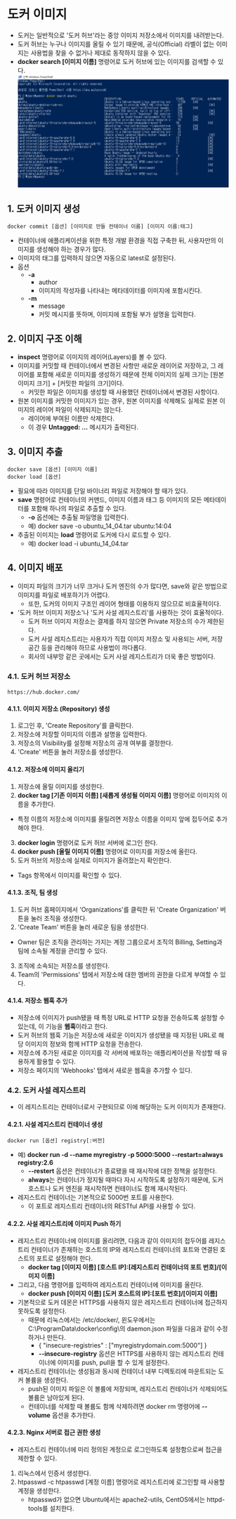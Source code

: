 # 도커 이미지
- 도커는 일반적으로 '도커 허브'라는 중앙 이미지 저장소에서 이미지를 내려받는다.
- 도커 허브는 누구나 이미지를 올릴 수 있기 때문에, 공식(Official) 라벨이 없는 이미지는 사용법을 찾을 수 없거나 제대로 동작하지 않을 수 있다.
- **docker search [이미지 이름]** 명령어로 도커 허브에 있는 이미지를 검색할 수 있다.
![](images/우분투검색.png)

## 1. 도커 이미지 생성
    docker commit [옵션] [이미지로 만들 컨테이너 이름] [이미지 이름:태그]
- 컨테이너에 애플리케이션을 위한 특정 개발 환경을 직접 구축한 뒤, 사용자만의 이미지를 생성해야 하는 경우가 많다.
- 이미지의 태그를 입력하지 않으면 자동으로 latest로 설정된다.
- 옵션
  - **-a**
    - author
    - 이미지의 작성자를 나타내는 메타데이터를 이미지에 포함시킨다.
  - **-m**
    - message
    - 커밋 메시지를 뜻하며, 이미지에 포함될 부가 설명을 입력한다.

## 2. 이미지 구조 이해
- **inspect** 명령어로 이미지의 레이어(Layers)를 볼 수 있다.
- 이미지를 커밋할 때 컨테이너에서 변경된 사항만 새로운 레이어로 저장하고, 그 레이어를 포함해 새로운 이미지를 생성하기 때문에 전체 이미지의 실제 크기는 [원본 이미지 크기] + [커밋한 파일의 크기]이다.
  - 커밋한 파일은 이미지를 생성할 때 사용했던 컨테이너에서 변경된 사항이다.
- 원본 이미지를 커밋한 이미지가 있는 경우, 원본 이미지를 삭제해도 실제로 원본 이미지의 레이어 파일이 삭제되지는 않는다.
  - 레이어에 부여된 이름만 삭제한다.
  - 이 경우 **Untagged: ...** 메시지가 출력된다.

## 3. 이미지 추출
    docker save [옵션] [이미지 이름]
    docker load [옵션]
- 필요에 따라 이미지를 단일 바이너리 파일로 저장해야 할 때가 있다.
- **save** 명령어로 컨테이너의 커맨드, 이미지 이름과 태그 등 이미지의 모든 메타데이터를 포함해 하나의 파일로 추출할 수 있다.
  - **-o** 옵션에는 추출될 파일명을 입력한다.
  - 예) docker save -o ubuntu_14_04.tar ubuntu:14:04
- 추출된 이미지는 **load** 명령어로 도커에 다시 로드할 수 있다.
  - 예) docker load -i ubuntu_14_04.tar

## 4. 이미지 배포
- 이미지 파일의 크기가 너무 크거나 도커 엔진의 수가 많다면, save와 같은 방법으로 이미지를 파일로 배포하기가 어렵다.
  - 또한, 도커의 이미지 구조인 레이어 형태를 이용하지 않으므로 비효율적이다.
- '도커 허브 이미지 저장소'나 '도커 사설 레지스트리'를 사용하는 것이 효율적이다.
  - 도커 허브 이미지 저장소는 결제를 하지 않으면 Private 저장소의 수가 제한된다.
  - 도커 사설 레지스트리는 사용자가 직접 이미지 저장소 및 사용되는 서버, 저장 공간 등을 관리해야 하므로 사용법이 까다롭다.
  - 회사의 내부망 같은 곳에서는 도커 사설 레지스트리가 더욱 좋은 방법이다.

### 4.1. 도커 허브 저장소
    https://hub.docker.com/

#### 4.1.1. 이미지 저장소 (Repository) 생성
1. 로그인 후, 'Create Repository'를 클릭한다.
2. 저장소에 저장할 이미지의 이름과 설명을 입력한다.
3. 저장소의 Visibility를 설정해 저장소의 공개 여부를 결정한다.
4. 'Create' 버튼을 눌러 저장소를 생성한다.

#### 4.1.2. 저장소에 이미지 올리기
1. 저장소에 올릴 이미지를 생성한다.
2. **docker tag [기존 이미지 이름] [새롭게 생성될 이미지 이름]** 명령어로 이미지의 이름을 추가한다.
  - 특정 이름의 저장소에 이미지를 올릴려면 저장소 이름을 이미지 앞에 접두어로 추가해야 한다.
3. **docker login** 명령어로 도커 허브 서버에 로그인 한다.
4. **docker push [올릴 이미지 이름]** 명령어로 이미지를 저장소에 올린다.
5. 도커 허브의 저장소에 실제로 이미지가 올려졌는지 확인한다.
  - Tags 항목에서 이미지를 확인할 수 있다.

#### 4.1.3. 조직, 팀 생성
1. 도커 허브 홈페이지에서 'Organizations'를 클릭한 뒤 'Create Organization' 버튼을 눌러 조직을 생성한다.
2. 'Create Team' 버튼을 눌러 새로운 팀을 생성한다.
  - Owner 팀은 조직을 관리하는 가지는 계정 그룹으로서 조직의 Billing, Setting과 팀에 소속될 계정을 관리할 수 있다.
3. 조직에 소속되는 저장소를 생성한다.
4. Team의 'Permissions' 탭에서 저장소에 대한 멤버의 권한을 다르게 부여할 수 있다.

#### 4.1.4. 저장소 웹훅 추가
- 저장소에 이미지가 push됐을 때 특정 URL로 HTTP 요청을 전송하도록 설정할 수 있는데, 이 기능을 **웹훅**이라고 한다.
- 도커 허브의 웹훅 기능은 저장소에 새로운 이미지가 생성됐을 때 지정된 URL로 해당 이미지의 정보와 함께 HTTP 요청을 전송한다.
- 저장소에 추가된 새로운 이미지를 각 서버에 배포하는 애플리케이션을 작성할 때 유용하게 활용할 수 있다.
- 저장소 페이지의 'Webhooks' 탭에서 새로운 웹훅을 추가할 수 있다.

### 4.2. 도커 사설 레지스트리
- 이 레지스트리는 컨테이너로서 구현되므로 이에 해당하는 도커 이미지가 존재한다.

#### 4.2.1. 사설 레지스트리 컨테이너 생성
    docker run [옵션] registry[:버전]
- 예) **docker run -d --name myregistry -p 5000:5000 --restart=always registry:2.6**
  - **--restert** 옵션은 컨테이너가 종료됐을 때 재시작에 대한 정책을 설정한다.
  - **always**는 컨테이너가 정지될 때마다 자시 시작하도록 설정하기 때문에, 도커 호스트나 도커 엔진을 재시작하면 컨테이너도 함께 재시작된다.
- 레지스트리 컨테이너는 기본적으로 5000번 포트를 사용한다.
  - 이 포트로 레지스트리 컨테이너의 RESTful API를 사용할 수 있다.

#### 4.2.2. 사설 레지스트리에 이미지 Push 하기
- 레지스트리 컨테이너에 이미지를 올리려면, 다음과 같이 이미지의 접두어를 레지스트리 컨테이너가 존재하는 호스트의 IP와 레지스트리 컨테이너의 포트와 연결된 호스트의 포트로 설정해야 한다.
  - **docker tag [이미지 이름] [호스트 IP]:[레지스트리 컨테이너의 포트 번호]/[이미지 이름]**
- 그리고, 다음 명령어를 입력하여 레지스트리 컨테이너에 이미지를 올린다.
  - **docker push [이미지 이름] [도커 호스트의 IP]:[포트 번호]/[이미지 이름]**
- 기본적으로 도커 데몬은 HTTPS를 사용하지 않은 레지스트리 컨테이너에 접근하지 못하도록 설정한다.
  - 때문에 리눅스에서는 /etc/docker/, 윈도우에서는 C:\ProgramData\docker\config\의 daemon.json 파일을 다음과 같이 수정하거나 만든다.
    - { "insecure-registries" : ["myregistrydomain.com:5000"] }
    - **--insecure-registry** 옵션은 HTTPS를 사용하지 않는 레지스트리 컨테이너에 이미지를 push, pull을 할 수 있게 설정한다.
- 레지스트리 컨테이너는 생성됨과 동시에 컨테이너 내부 디렉토리에 마운트되는 도커 볼륨을 생성한다.
  - push된 이미지 파일은 이 볼륨에 저장되며, 레지스트리 컨테이너가 삭제되어도 볼륨은 남아있게 된다.
  - 컨테이너를 삭제할 때 볼륨도 함께 삭제하려면 docker rm 명령어에 **--volume** 옵션을 추가한다.

#### 4.2.3. Nginx 서버로 접근 권한 생성
- 레지스트리 컨테이너에 미리 정의된 계정으로 로그인하도록 설정함으로써 접근을 제한할 수 있다.
1. 리눅스에서 인증서 생성한다.
2. htpasswd -c htpasswd [계정 이름] 명령어로 레지스트리에 로그인할 때 사용할 계정을 생성한다.
   - htpasswd가 없으면 Ubuntu에서는 apache2-utils, CentOS에서는 httpd-tools를 설치한다.